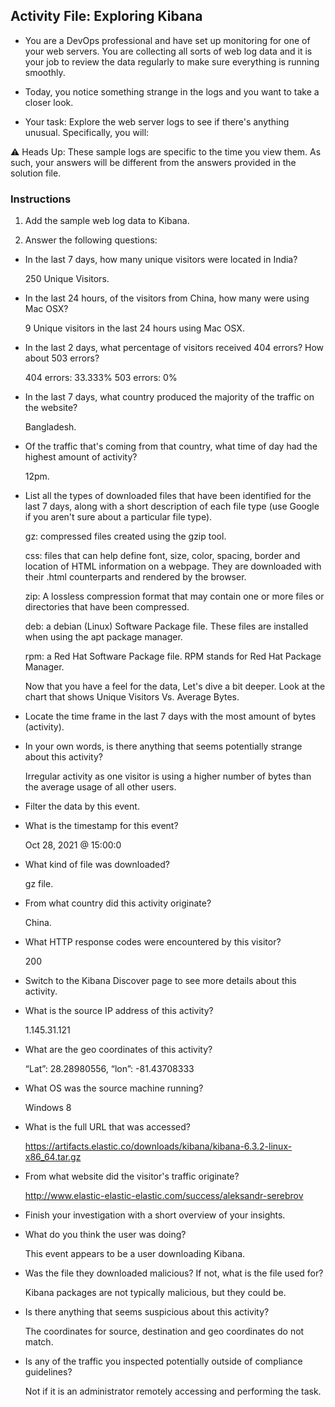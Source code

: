 ## Activity File: Exploring Kibana

- You are a DevOps professional and have set up monitoring for one of your web servers. You are collecting all sorts of web log data and it is your job to review the data regularly to make sure everything is running smoothly.


- Today, you notice something strange in the logs and you want to take a closer look.


- Your task: Explore the web server logs to see if there's anything unusual. Specifically, you will:


⚠ Heads Up: These sample logs are specific to the time you view them. As such, your answers will be different from the answers provided in the solution file.

### Instructions

1. Add the sample web log data to Kibana.


2. Answer the following questions:


- In the last 7 days, how many unique visitors were located in India?

  250 Unique Visitors.

- In the last 24 hours, of the visitors from China, how many were using Mac OSX?

  9 Unique visitors in the last 24 hours using Mac OSX.

- In the last 2 days, what percentage of visitors received 404 errors? How about 503 errors?

  404 errors: 33.333%
  503 errors: 0%

- In the last 7 days, what country produced the majority of the traffic on the website?

  Bangladesh.

- Of the traffic that's coming from that country, what time of day had the highest amount of activity?

  12pm.

- List all the types of downloaded files that have been identified for the last 7 days, along with a short description of each file type (use Google if you aren't sure about a particular file type).

  gz: compressed files created using the gzip tool.

  css: files that can help define font, size, color, spacing, border and location of HTML information on a webpage. They are downloaded with their .html counterparts and rendered by the browser.

  zip: A lossless compression format that may contain one or more files or directories that have been compressed.

  deb: a debian (Linux) Software Package file. These files are installed when using the apt package manager.

  rpm: a Red Hat Software Package file. RPM stands for Red Hat Package Manager.

  Now that you have a feel for the data, Let's dive a bit deeper. Look at the chart that shows Unique Visitors Vs. Average Bytes.

- Locate the time frame in the last 7 days with the most amount of bytes (activity).
- In your own words, is there anything that seems potentially strange about this activity?

  Irregular activity as one visitor is using a higher number of bytes than the average usage of all other users.

- Filter the data by this event.

- What is the timestamp for this event?

  Oct 28, 2021 @ 15:00:0 

- What kind of file was downloaded?

  gz file.

- From what country did this activity originate?

  China.

- What HTTP response codes were encountered by this visitor?

  200

- Switch to the Kibana Discover page to see more details about this activity.

- What is the source IP address of this activity?

  1.145.31.121

- What are the geo coordinates of this activity?

  “Lat”: 28.28980556, “lon”: -81.43708333

- What OS was the source machine running?

  Windows 8

- What is the full URL that was accessed?

  https://artifacts.elastic.co/downloads/kibana/kibana-6.3.2-linux-x86_64.tar.gz	

- From what website did the visitor's traffic originate?

  http://www.elastic-elastic-elastic.com/success/aleksandr-serebrov	

- Finish your investigation with a short overview of your insights.

- What do you think the user was doing?

  This event appears to be a user downloading Kibana.

- Was the file they downloaded malicious? If not, what is the file used for?

  Kibana packages are not typically malicious, but they could be.

- Is there anything that seems suspicious about this activity?

  The coordinates for source, destination  and geo coordinates do not match.

- Is any of the traffic you inspected potentially outside of compliance guidelines?

  Not if it is an administrator remotely accessing and performing the task. 
